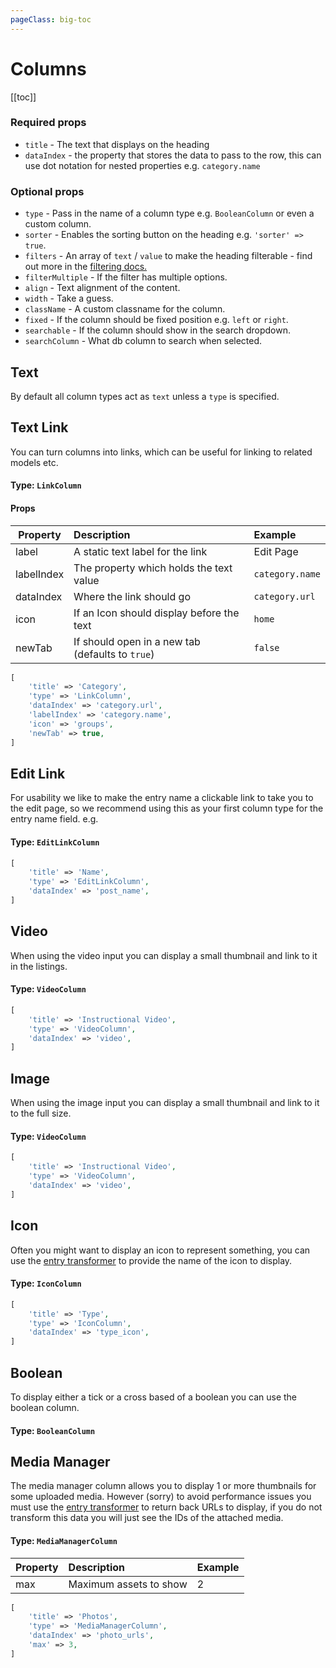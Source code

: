 ```yaml
---
pageClass: big-toc
---
```


# Columns

[[toc]]

### Required props

- `title` - The text that displays on the heading
- `dataIndex` - the property that stores the data to pass to the row, this can use dot notation for nested properties e.g. `category.name`

### Optional props

- `type` - Pass in the name of a column type e.g. `BooleanColumn` or even a custom column.
- `sorter` - Enables the sorting button on the heading e.g. `'sorter' => true`.
- `filters` - An array of `text` / `value` to make the heading filterable - find out more in the [filtering docs.](../advance/filtering.md)
- `filterMultiple` - If the filter has multiple options.
- `align` - Text alignment of the content.
- `width` - Take a guess.
- `className` - A custom classname for the column.
- `fixed` - If the column should be fixed position e.g. `left` or `right`.
- `searchable` - If the column should show in the search dropdown.
- `searchColumn` - What db column to search when selected.

## Text

By default all column types act as `text` unless a `type` is specified.

## Text Link

You can turn columns into links, which can be useful for linking to related models etc.

#### Type: `LinkColumn`

#### Props

| Property   | Description                                      | Example         |
| -          | :-                                               | :-              |
| label      | A static text label for the link                 | Edit Page       |
| labelIndex | The property which holds the text value          | `category.name` |
| dataIndex  | Where the link should go                         | `category.url`  |
| icon       | If an Icon should display before the text        | `home`          |
| newTab     | If should open in a new tab (defaults to `true`) | `false`         |

```php
[
    'title' => 'Category',
    'type' => 'LinkColumn',
    'dataIndex' => 'category.url',
    'labelIndex' => 'category.name',
    'icon' => 'groups',
    'newTab' => true,
]
```

## Edit Link

For usability we like to make the entry name a clickable link to take you to the edit page, so we recommend using this as your first column type for the entry name field. e.g.

#### Type: `EditLinkColumn`

```php
[
    'title' => 'Name',
    'type' => 'EditLinkColumn',
    'dataIndex' => 'post_name',
]
```

## Video

When using the video input you can display a small thumbnail and link to it in the listings.

#### Type: `VideoColumn`

```php
[
    'title' => 'Instructional Video',
    'type' => 'VideoColumn',
    'dataIndex' => 'video',
]
```

## Image

When using the image input you can display a small thumbnail and link to it to the full size.

#### Type: `VideoColumn`

```php
[
    'title' => 'Instructional Video',
    'type' => 'VideoColumn',
    'dataIndex' => 'video',
]
```

## Icon

Often you might want to display an icon to represent something, you can use the [entry transformer](../advance/entry-transformer.md) to provide the name of the icon to display.

#### Type: `IconColumn`

```php
[
    'title' => 'Type',
    'type' => 'IconColumn',
    'dataIndex' => 'type_icon',
]
```

## Boolean

To display either a tick or a cross based of a boolean you can use the boolean column.

#### Type: `BooleanColumn`


## Media Manager

The media manager column allows you to display 1 or more thumbnails for some uploaded media. However (sorry) to avoid performance issues you must use the [entry transformer](../advance/entry-transformer.md) to return back URLs to display, if you do not transform this data you will just see the IDs of the attached media.

#### Type: `MediaManagerColumn`

| Property | Description            | Example |
| -        | :-                     | :-      |
| max      | Maximum assets to show | 2       |

```php
[
    'title' => 'Photos',
    'type' => 'MediaManagerColumn',
    'dataIndex' => 'photo_urls',
    'max' => 3,
]
```
